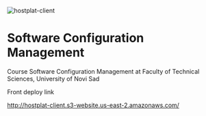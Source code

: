 ![hostplat-client](https://github.com/ndakic/hosting-platform/workflows/deploy-app-on-s3/badge.svg)

# Software Configuration Management 

Course Software Configuration Management at Faculty of Technical Sciences, University of Novi Sad

Front deploy link

http://hostplat-client.s3-website.us-east-2.amazonaws.com/
